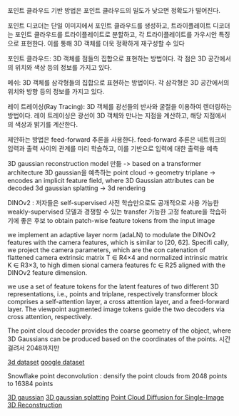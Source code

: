 포인트 클라우드 기반 방법은 포인트 클라우드의 밀도가 낮으면 정확도가 떨어진다.

포인트 디코더는 단일 이미지에서 포인트 클라우드를 생성하고, 트라이플레이트 디코더는 포인트 클라우드를 트라이플레이트로 분할하고, 각 트라이플레이트를 가우시안 특징으로 표현한다. 이를 통해 3D 객체를 더욱 정확하게 재구성할 수 있다

포인트 클라우드: 3D 객체를 점들의 집합으로 표현하는 방법이다. 각 점은 3D 공간에서의 위치와 색상 등의 정보를 가지고 있다.

메쉬: 3D 객체를 삼각형들의 집합으로 표현하는 방법이다. 각 삼각형은 3D 공간에서의 위치와 방향 등의 정보를 가지고 있다.

레이 트레이싱(Ray Tracing): 3D 객체를 광선들의 반사와 굴절을 이용하여 렌더링하는 방법이다. 레이 트레이싱은 광선이 3D 객체와 만나는 지점을 계산하고, 해당 지점에서의 색상과 밝기를 계산한다.

제안하는 방법은 feed-forward 추론을 사용한다. feed-forward 추론은 네트워크의 입력과 출력 사이의 관계를 미리 학습하고, 이를 기반으로 입력에 대한 출력을 예측

3D gaussian reconstruction model 만듦 -> based on a transformer architecture 3D gaussian을 예측하는
point cloud -> geometry
triplane -> encodes an implicit feature field, where 3D Gaussian attributes can be decoded
3d gaussian splatting -> 3d rendering

DINOv2 : 저자들은 self-supervised 사전 학습만으로도 공개적으로 사용 가능한 weakly-supervised 모델과 경쟁할 수 있는 transfer 가능한 고정 feature을 학습하기에 좋은 후보
to obtain patch-wise feature tokens from the input image

we implement an adaptive
layer norm (adaLN) to modulate the DINOv2 features with
the camera features, which is similar to [20, 62]. Specifi
cally, we project the camera parameters, which are the con
catenation of flattened camera extrinsic matrix T ∈ R4×4
and normalized intrinsic matrix K ∈ R3×3, to high dimen
sional camera features fc ∈ R25 aligned with the DINOv2
feature dimension.

we use a set
of feature tokens for the latent features of
two different 3D representations, i.e., points and triplane,
respectively
transformer block comprises a self-attention layer, a cross
attention layer, and a feed-forward layer. The viewpoint
augmented image tokens guide the two decoders via cross
attention, respectively.

The point cloud decoder provides
the coarse geometry of the object, where 3D Gaussians can
be produced based on the coordinates of the points.
시간 걸려서 2048까지만

[3d dataset](https://objaverse.allenai.org/)
[google dataset](https://blog.research.google/2022/06/scanned-objects-by-google-research.html)

Snowflake point deconvolution : densify the point clouds from 2048 points to 16384 points

[3D gaussian](https://xoft.tistory.com/49)
[3D gaussian splatting](https://xoft.tistory.com/51)
[Point Cloud Diffusion for Single-Image 3D Reconstruction](https://arxiv.org/abs/2302.10668)
